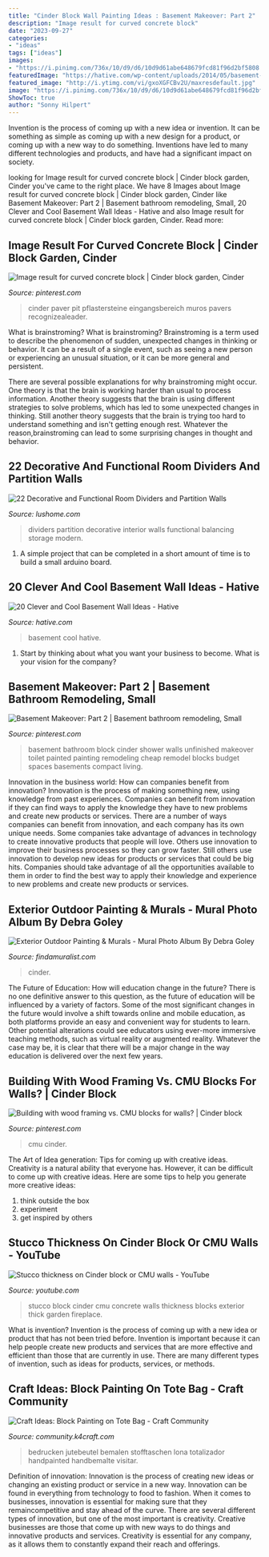 ```yaml
---
title: "Cinder Block Wall Painting Ideas : Basement Makeover: Part 2"
description: "Image result for curved concrete block"
date: "2023-09-27"
categories:
- "ideas"
tags: ["ideas"]
images:
- "https://i.pinimg.com/736x/10/d9/d6/10d9d61abe648679fcd81f96d2bf5808.jpg"
featuredImage: "https://hative.com/wp-content/uploads/2014/05/basement-wall-ideas/14-cool-basement-wall.jpg"
featured_image: "http://i.ytimg.com/vi/gxoXGFCBv2U/maxresdefault.jpg"
image: "https://i.pinimg.com/736x/10/d9/d6/10d9d61abe648679fcd81f96d2bf5808.jpg"
ShowToc: true
author: "Sonny Hilpert"
---
```



Invention is the process of coming up with a new idea or invention. It can be something as simple as coming up with a new design for a product, or coming up with a new way to do something. Inventions have led to many different technologies and products, and have had a significant impact on society.

	

		
looking for Image result for curved concrete block | Cinder block garden, Cinder you've came to the right place. We have 8 Images about Image result for curved concrete block | Cinder block garden, Cinder like Basement Makeover: Part 2 | Basement bathroom remodeling, Small, 20 Clever and Cool Basement Wall Ideas - Hative and also Image result for curved concrete block | Cinder block garden, Cinder. Read more:
		
    
## Image Result For Curved Concrete Block | Cinder Block Garden, Cinder

<img loading=lazy src="https://i.pinimg.com/736x/f0/49/23/f04923051b45efededf11a3aca5a9291.jpg" onerror="this.onerror=null;this.src='https://tse1.mm.bing.net/th?id=OIP.LzG5E5O5J0UsBIDbSHPXjgHaFj&amp;pid=15.1';" alt="Image result for curved concrete block | Cinder block garden, Cinder">

_Source: pinterest.com_

>cinder paver pit pflastersteine eingangsbereich muros pavers recognizealeader. 

	

What is brainstroming?
What is brainstroming?
Brainstroming is a term used to describe the phenomenon of sudden, unexpected changes in thinking or behavior. It can be a result of a single event, such as seeing a new person or experiencing an unusual situation, or it can be more general and persistent.

There are several possible explanations for why brainstroming might occur. One theory is that the brain is working harder than usual to process information. Another theory suggests that the brain is using different strategies to solve problems, which has led to some unexpected changes in thinking. Still another theory suggests that the brain is trying too hard to understand something and isn't getting enough rest. Whatever the reason,brainstroming can lead to some surprising changes in thought and behavior.

    
## 22 Decorative And Functional Room Dividers And Partition Walls

<img loading=lazy src="http://www.lushome.com/wp-content/uploads/2015/09/modern-interior-design-partition-walls-room-dividers-14.jpg" onerror="this.onerror=null;this.src='https://tse4.mm.bing.net/th?id=OIP.EhHXz1E0O_h4n2ZjNCLZswHaFY&amp;pid=15.1';" alt="22 Decorative and Functional Room Dividers and Partition Walls">

_Source: lushome.com_

>dividers partition decorative interior walls functional balancing storage modern. 

	

1. A simple project that can be completed in a short amount of time is to build a small arduino board.

    
## 20 Clever And Cool Basement Wall Ideas - Hative

<img loading=lazy src="https://hative.com/wp-content/uploads/2014/05/basement-wall-ideas/14-cool-basement-wall.jpg" onerror="this.onerror=null;this.src='https://tse2.mm.bing.net/th?id=OIP.Zu_IihuqAV17VjEmXT2JCgHaJ4&amp;pid=15.1';" alt="20 Clever and Cool Basement Wall Ideas - Hative">

_Source: hative.com_

>basement cool hative. 

	

1) Start by thinking about what you want your business to become. What is your vision for the company?

    
## Basement Makeover: Part 2 | Basement Bathroom Remodeling, Small

<img loading=lazy src="https://i.pinimg.com/736x/67/34/4b/67344be5568d2c04fb01e04fbe1306a2--basement-makeover-basement-ideas.jpg" onerror="this.onerror=null;this.src='https://tse3.mm.bing.net/th?id=OIP._knY6G-xq5W3htEyMCgZGAHaLE&amp;pid=15.1';" alt="Basement Makeover: Part 2 | Basement bathroom remodeling, Small">

_Source: pinterest.com_

>basement bathroom block cinder shower walls unfinished makeover toilet painted painting remodeling cheap remodel blocks budget spaces basements compact living. 

	

Innovation in the business world: How can companies benefit from innovation?
Innovation is the process of making something new, using knowledge from past experiences. Companies can benefit from innovation if they can find ways to apply the knowledge they have to new problems and create new products or services. There are a number of ways companies can benefit from innovation, and each company has its own unique needs. Some companies take advantage of advances in technology to create innovative products that people will love. Others use innovation to improve their business processes so they can grow faster. Still others use innovation to develop new ideas for products or services that could be big hits. Companies should take advantage of all the opportunities available to them in order to find the best way to apply their knowledge and experience to new problems and create new products or services.

    
## Exterior Outdoor Painting &amp; Murals - Mural Photo Album By Debra Goley

<img loading=lazy src="https://www.findamuralist.com/photos/main/1281-6-goley-outdoor-mural.jpg" onerror="this.onerror=null;this.src='https://tse4.mm.bing.net/th?id=OIP.7VTPpDn-UYLUPz8dGRnWywHaJ4&amp;pid=15.1';" alt="Exterior Outdoor Painting &amp; Murals - Mural Photo Album By Debra Goley">

_Source: findamuralist.com_

>cinder. 

	

The Future of Education: How will education change in the future?
There is no one definitive answer to this question, as the future of education will be influenced by a variety of factors. Some of the most significant changes in the future would involve a shift towards online and mobile education, as both platforms provide an easy and convenient way for students to learn. Other potential alterations could see educators using ever-more immersive teaching methods, such as virtual reality or augmented reality. Whatever the case may be, it is clear that there will be a major change in the way education is delivered over the next few years.

    
## Building With Wood Framing Vs. CMU Blocks For Walls? | Cinder Block

<img loading=lazy src="https://i.pinimg.com/736x/10/d9/d6/10d9d61abe648679fcd81f96d2bf5808.jpg" onerror="this.onerror=null;this.src='https://tse2.mm.bing.net/th?id=OIP.WClKAy9qRSqfszv3VyuKQwHaE9&amp;pid=15.1';" alt="Building with wood framing vs. CMU blocks for walls? | Cinder block">

_Source: pinterest.com_

>cmu cinder. 

	

The Art of Idea generation: Tips for coming up with creative ideas.
Creativity is a natural ability that everyone has. However, it can be difficult to come up with creative ideas. Here are some tips to help you generate more creative ideas: 
1. think outside the box 
2. experiment 
3. get inspired by others 

    
## Stucco Thickness On Cinder Block Or CMU Walls - YouTube

<img loading=lazy src="http://i.ytimg.com/vi/gxoXGFCBv2U/maxresdefault.jpg" onerror="this.onerror=null;this.src='https://tse4.mm.bing.net/th?id=OIP.A5PSUDlBoQKfKG9mAkcqCAHaEK&amp;pid=15.1';" alt="Stucco thickness on Cinder block or CMU walls - YouTube">

_Source: youtube.com_

>stucco block cinder cmu concrete walls thickness blocks exterior thick garden fireplace. 

	

What is invention?
Invention is the process of coming up with a new idea or product that has not been tried before. Invention is important because it can help people create new products and services that are more effective and efficient than those that are currently in use. There are many different types of invention, such as ideas for products, services, or methods.

    
## Craft Ideas: Block Painting On Tote Bag - Craft Community

<img loading=lazy src="https://community.k4craft.com/wp-content/uploads/2017/07/Block-print-ideas-8.jpg" onerror="this.onerror=null;this.src='https://tse2.mm.bing.net/th?id=OIP.2VrxNR6szcZLNQ2_I3JeVwHaHa&amp;pid=15.1';" alt="Craft Ideas: Block Painting on Tote Bag - Craft Community">

_Source: community.k4craft.com_

>bedrucken jutebeutel bemalen stofftaschen lona totalizador handpainted handbemalte visitar. 

	

Definition of innovation:
Innovation is the process of creating new ideas or changing an existing product or service in a new way. Innovation can be found in everything from technology to food to fashion. When it comes to businesses, innovation is essential for making sure that they remaincompetitive and stay ahead of the curve. There are several different types of innovation, but one of the most important is creativity. Creative businesses are those that come up with new ways to do things and innovative products and services. Creativity is essential for any company, as it allows them to constantly expand their reach and offerings.

